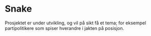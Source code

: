 # Snake
Prosjektet er under utvikling, og vil på sikt få et tema; for eksempel partipolitikere som spiser hverandre i jakten på posisjon.

